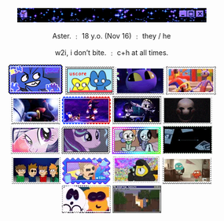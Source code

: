 <div align="center">
  <img src="IMG_8739.gif">
    </div>


<p align="center"> 
  Aster.  ﹕  18 y.o. (Nov 16)  ﹕  they / he </h1>

<p align="center"> w2i, i don’t bite.  ﹕  c+h at all times. </p>


<div align="center">
  
![four](IMG_8608.png) ![fourx](IMG_8601.png) ![jax](IMG_3806.gif) ![fnyb](IMG_8652.gif) ![shad](IMG_8630.gif) ![sndw](IMG_8633.gif) ![nuzi2](IMG_8690.gif) ![pupt](IMG_3801.gif) ![mlp2](IMG_8540.gif) ![strlglmr](IMG_8696.gif) ![dw](IMG_8694.png) ![dib](IMG_8704.gif) ![ew](IMG_8588.gif) ![tom](IMG_8672.gif) ![gf](IMG_8729.gif) ![tawog](IMG_8683.gif) ![sm](IMG_8679.gif) ![mc](IMG_8731.gif)

